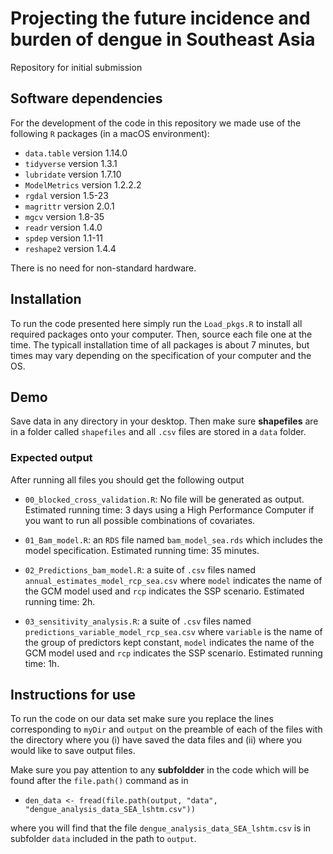 # Projecting the future incidence and burden of dengue in Southeast Asia

Repository for initial submission


## Software dependencies

For the development of the code in this repository we made use of the following `R` packages (in a macOS environment):

- `data.table` version 1.14.0
- `tidyverse` version 1.3.1
- `lubridate` version 1.7.10
- `ModelMetrics` version 1.2.2.2
- `rgdal` version 1.5-23
- `magrittr` version 2.0.1
- `mgcv` version 1.8-35
- `readr` version 1.4.0
- `spdep` version 1.1-11
- `reshape2` version 1.4.4

There is no need for non-standard hardware. 

## Installation

To run the code presented here simply run the `Load_pkgs.R` to install all required packages onto your computer. 
Then, source each file one at the time. The typicall installation time of all packages is about 7 minutes, but
times may vary depending on the specification of your computer and the OS.

## Demo

Save data in any directory in your desktop. Then make sure **shapefiles** are in a folder called `shapefiles` and 
all `.csv` files are stored in a `data` folder.

### Expected output

After running all files you should get the following output

- `00_blocked_cross_validation.R`: No file will be generated as output. Estimated running time: 3 days using a High 
Performance Computer if you want to run all possible combinations of covariates.

- `01_Bam_model.R`: an `RDS` file named `bam_model_sea.rds` which includes the model specification. Estimated running 
time: 35 minutes.

- `02_Predictions_bam_model.R`: a suite of `.csv` files named `annual_estimates_model_rcp_sea.csv` where `model` indicates
the name of the GCM model used and `rcp` indicates the SSP scenario. Estimated running time: 2h.

- `03_sensitivity_analysis.R`: a suite of `.csv` files named `predictions_variable_model_rcp_sea.csv` where `variable` is
the name of the group of predictors kept constant, `model` indicates the name of the GCM model used and `rcp` indicates 
the SSP scenario. Estimated running time: 1h.


## Instructions for use

To run the code on our data set make sure you replace the lines corresponding to `myDir` and `output` on the preamble of
each of the files with the directory where you (i) have saved the data files and (ii) where you would like to save 
output files.

Make sure you pay attention to any **subfoldder** in the code which will be found after the `file.path()` command as in 
- `den_data <- fread(file.path(output, "data",
                            "dengue_analysis_data_SEA_lshtm.csv"))`
                            
where you will find that the file `dengue_analysis_data_SEA_lshtm.csv` is in subfolder `data` included in the path to `output`.


